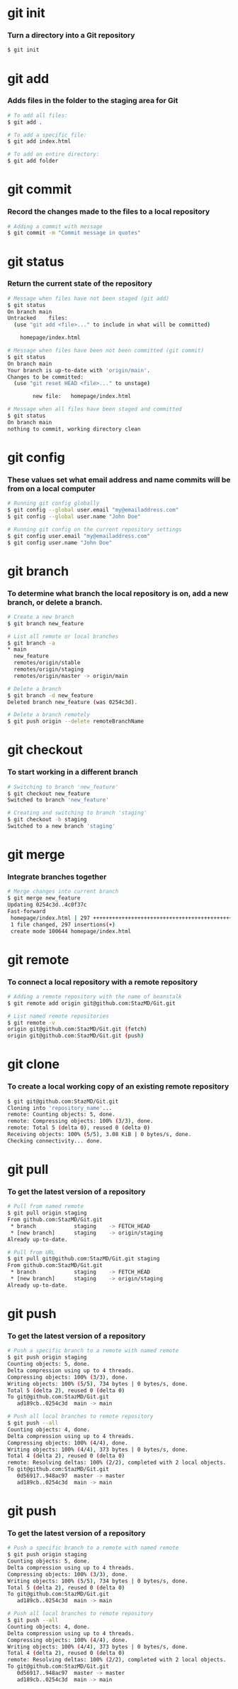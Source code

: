 # git init

### Turn a directory into a Git repository
```bash
$ git init
```

# git add

### Adds files in the folder to the staging area for Git
```bash
# To add all files:
$ git add .

# To add a specific file:
$ git add index.html

# To add an entire directory:
$ git add folder
```

# git commit

### Record the changes made to the files to a local repository
```bash
# Adding a commit with message
$ git commit -m "Commit message in quotes"
```

# git status

### Return the current state of the repository
```bash						
# Message when files have not been staged (git add)
$ git status
On branch main
Untracked	 files:
  (use "git add <file>..." to include in what will be committed)

  	homepage/index.html

# Message when files have been not been committed (git commit)
$ git status
On branch main
Your branch is up-to-date with 'origin/main'.
Changes to be committed:
  (use "git reset HEAD <file>..." to unstage)

        new file:   homepage/index.html

# Message when all files have been staged and committed 
$ git status
On branch main
nothing to commit, working directory clean
```

# git config

### These values set what email address and name commits will be from on a local computer
```bash
# Running git config globally
$ git config --global user.email "my@emailaddress.com"
$ git config --global user.name "John Doe"

# Running git config on the current repository settings
$ git config user.email "my@emailaddress.com"
$ git config user.name "John Doe"
```

# git branch

### To determine what branch the local repository is on, add a new branch, or delete a branch.
```bash
# Create a new branch
$ git branch new_feature

# List all remote or local branches
$ git branch -a
* main
  new_feature
  remotes/origin/stable
  remotes/origin/staging
  remotes/origin/master -> origin/main

# Delete a branch
$ git branch -d new_feature
Deleted branch new_feature (was 0254c3d).

# Delete a branch remotely
$ git push origin --delete remoteBranchName
```

# git checkout

### To start working in a different branch
```bash
# Switching to branch 'new_feature'
$ git checkout new_feature
Switched to branch 'new_feature'

# Creating and switching to branch 'staging'
$ git checkout -b staging
Switched to a new branch 'staging'
```

# git merge

### Integrate branches together
```bash
# Merge changes into current branch
$ git merge new_feature
Updating 0254c3d..4c0f37c
Fast-forward
 homepage/index.html | 297 ++++++++++++++++++++++++++++++++++++++++++++++++++++++++
 1 file changed, 297 insertions(+)
 create mode 100644 homepage/index.html
```

# git remote

### To connect a local repository with a remote repository
```bash
# Adding a remote repository with the name of beanstalk
$ git remote add origin git@github.com:StazMD/Git.git

# List named remote repositories
$ git remote -v
origin git@github.com:StazMD/Git.git (fetch)
origin git@github.com:StazMD/Git.git (push)
```

# git clone

### To create a local working copy of an existing remote repository	
```bash
$ git git@github.com:StazMD/Git.git
Cloning into 'repository_name'...
remote: Counting objects: 5, done.
remote: Compressing objects: 100% (3/3), done.
remote: Total 5 (delta 0), reused 0 (delta 0)
Receiving objects: 100% (5/5), 3.08 KiB | 0 bytes/s, done.
Checking connectivity... done.
```

# git pull

### To get the latest version of a repository	
```bash
# Pull from named remote
$ git pull origin staging
From github.com:StazMD/Git.git
 * branch            staging    -> FETCH_HEAD
 * [new branch]      staging    -> origin/staging
Already up-to-date.

# Pull from URL
$ git pull git@github.com:StazMD/Git.git staging
From github.com:StazMD/Git.git
 * branch            staging    -> FETCH_HEAD
 * [new branch]      staging    -> origin/staging
Already up-to-date.
```

# git push

### To get the latest version of a repository	
```bash
# Push a specific branch to a remote with named remote
$ git push origin staging
Counting objects: 5, done.
Delta compression using up to 4 threads.
Compressing objects: 100% (3/3), done.
Writing objects: 100% (5/5), 734 bytes | 0 bytes/s, done.
Total 5 (delta 2), reused 0 (delta 0)
To git@github.com:StazMD/Git.git
   ad189cb..0254c3d  main -> main

# Push all local branches to remote repository
$ git push --all
Counting objects: 4, done.
Delta compression using up to 4 threads.
Compressing objects: 100% (4/4), done.
Writing objects: 100% (4/4), 373 bytes | 0 bytes/s, done.
Total 4 (delta 2), reused 0 (delta 0)
remote: Resolving deltas: 100% (2/2), completed with 2 local objects.
To git@github.com:StazMD/Git.git
   0d56917..948ac97  master -> master
   ad189cb..0254c3d  main -> main
```

# git push

### To get the latest version of a repository	
```bash
# Push a specific branch to a remote with named remote
$ git push origin staging
Counting objects: 5, done.
Delta compression using up to 4 threads.
Compressing objects: 100% (3/3), done.
Writing objects: 100% (5/5), 734 bytes | 0 bytes/s, done.
Total 5 (delta 2), reused 0 (delta 0)
To git@github.com:StazMD/Git.git
   ad189cb..0254c3d  main -> main

# Push all local branches to remote repository
$ git push --all
Counting objects: 4, done.
Delta compression using up to 4 threads.
Compressing objects: 100% (4/4), done.
Writing objects: 100% (4/4), 373 bytes | 0 bytes/s, done.
Total 4 (delta 2), reused 0 (delta 0)
remote: Resolving deltas: 100% (2/2), completed with 2 local objects.
To git@github.com:StazMD/Git.git
   0d56917..948ac97  master -> master
   ad189cb..0254c3d  main -> main
```